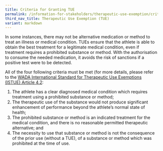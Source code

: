 ```yaml
---
title: Criteria for Granting TUE
permalink: /information-for-stakeholders/therapeutic-use-exemption/criteria/
third_nav_title: Therapeutic Use Exemption (TUE)
variant: markdown
---
```

In some instances, there may not be alternative medication or method to treat an illness or medical condition. TUEs ensure that the athlete is able to obtain the best treatment for a legitimate medical condition, even if treatment requires a prohibited substance or method. With the authorisation to consume the needed medication, it avoids the risk of sanctions if a positive test were to be detected.

All of the four following criteria must be met (for more details, please refer to the [WADA International Standard for Therapeutic Use Exemptions (ISTUE) Article 4.2](https://www.wada-ama.org/en/resources/world-anti-doping-program/international-standard-therapeutic-use-exemptions-istue#resource-download):
1. The athlete has a clear diagnosed medical condition which requires treatment using a prohibited substance or method;
2. The therapeutic use of the substance would not produce significant enhancement of performance beyond the athlete’s normal state of health;
3. The prohibited substance or method is an indicated treatment for the medical condition, and there is no reasonable permitted therapeutic alternative; and
4. The necessity to use that substance or method is not the consequence of the prior use (without a TUE), of a substance or method which was prohibited at the time of use.